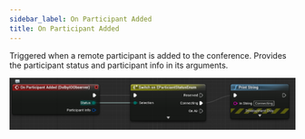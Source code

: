 ```yaml
---
sidebar_label: On Participant Added
title: On Participant Added
---
```

Triggered when a remote participant is added to the conference. Provides the participant status and participant info in its arguments.

![Sample](../../../static/img/on_participant_added.PNG)